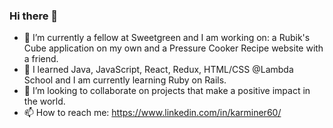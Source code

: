 ### Hi there 👋

- 🔭 I’m currently a fellow at Sweetgreen and I am working on: a Rubik's Cube application on my own and a Pressure Cooker Recipe website with a friend.
- 🌱 I learned Java, JavaScript, React, Redux, HTML/CSS @Lambda School and I am currently learning Ruby on Rails.
- 👯 I’m looking to collaborate on projects that make a positive impact in the world.
- 📫 How to reach me: https://www.linkedin.com/in/karminer60/ 

